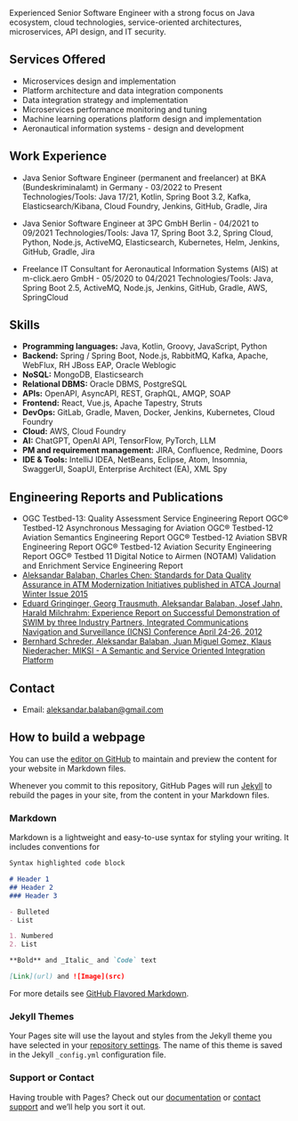 Experienced Senior Software Engineer with a strong focus on Java ecosystem, cloud technologies, service-oriented architectures, microservices, API design, and IT security.

## Services Offered
- Microservices design and implementation
- Platform architecture and data integration components
- Data integration strategy and implementation
- Microservices performance monitoring and tuning
- Machine learning operations platform design and implementation
- Aeronautical information systems - design and development

## Work Experience
- Java Senior Software Engineer (permanent and freelancer) at BKA (Bundeskriminalamt) in Germany - 03/2022 to Present
Technologies/Tools: Java 17/21, Kotlin, Spring Boot 3.2, Kafka, Elasticsearch/Kibana, Cloud Foundry, Jenkins, GitHub, Gradle, Jira

- Java Senior Software Engineer at 3PC GmbH Berlin - 04/2021 to 09/2021
Technologies/Tools: Java 17, Spring Boot 3.2, Spring Cloud, Python, Node.js, ActiveMQ, Elasticsearch, Kubernetes, Helm, Jenkins, GitHub, Gradle, Jira

- Freelance IT Consultant for Aeronautical Information Systems (AIS) at m-click.aero GmbH - 05/2020 to 04/2021
Technologies/Tools: Java, Spring Boot 2.5, ActiveMQ, Node.js, Jenkins, GitHub, Gradle, AWS, SpringCloud

## Skills
- **Programming languages:** Java, Kotlin, Groovy, JavaScript, Python
- **Backend:** Spring / Spring Boot, Node.js, RabbitMQ, Kafka, Apache, WebFlux, RH JBoss EAP, Oracle Weblogic
- **NoSQL:** MongoDB, Elasticsearch
- **Relational DBMS:** Oracle DBMS, PostgreSQL
- **APIs:** OpenAPI, AsyncAPI, REST, GraphQL, AMQP, SOAP
- **Frontend:** React, Vue.js, Apache Tapestry, Struts
- **DevOps:** GitLab, Gradle, Maven, Docker, Jenkins, Kubernetes, Cloud Foundry
- **Cloud:** AWS, Cloud Foundry
- **AI:** ChatGPT, OpenAI API, TensorFlow, PyTorch, LLM
- **PM and requirement management:** JIRA, Confluence, Redmine, Doors
- **IDE & Tools:** IntelliJ IDEA, NetBeans, Eclipse, Atom, Insomnia, SwaggerUI, SoapUI, Enterprise Architect (EA), XML Spy

## Engineering Reports and Publications
- OGC Testbed-13: Quality Assessment Service Engineering Report
 OGC® Testbed-12 Asynchronous Messaging for Aviation
 OGC® Testbed-12 Aviation Semantics Engineering Report
 OGC® Testbed-12 Aviation SBVR Engineering Report
 OGC® Testbed-12 Aviation Security Engineering Report
 OGC® Testbed 11 Digital Notice to Airmen (NOTAM) Validation and Enrichment Service Engineering Report
- [Aleksandar Balaban, Charles Chen: Standards for Data Quality Assurance in ATM Modernization Initiatives published in ATCA Journal Winter Issue 2015](https://transport.ec.europa.eu/system/files/2016-09/atca_winter15_02.pdf)
- [Eduard Gringinger, Georg Trausmuth, Aleksandar Balaban, Josef Jahn, Harald Milchrahm: Experience Report on Successful Demonstration of SWIM by three Industry Partners, Integrated Communications Navigation and Surveillance (ICNS) Conference April 24-26, 2012](https://ieeexplore.ieee.org/document/6218403)
- [Bernhard Schreder, Aleksandar Balaban, Juan Miguel Gomez, Klaus Niederacher: MIKSI - A Semantic and Service Oriented Integration Platform](http://link.springer.com/chapter/10.1007/978-3-540-25956-5_32) 

## Contact
- Email: aleksandar.balaban@gmail.com

## How to build a webpage

You can use the [editor on GitHub](https://github.com/aleksbal/blog/edit/gh-pages/index.md) to maintain and preview the content for your website in Markdown files.

Whenever you commit to this repository, GitHub Pages will run [Jekyll](https://jekyllrb.com/) to rebuild the pages in your site, from the content in your Markdown files.

### Markdown

Markdown is a lightweight and easy-to-use syntax for styling your writing. It includes conventions for

```markdown
Syntax highlighted code block

# Header 1
## Header 2
### Header 3

- Bulleted
- List

1. Numbered
2. List

**Bold** and _Italic_ and `Code` text

[Link](url) and ![Image](src)
```

For more details see [GitHub Flavored Markdown](https://guides.github.com/features/mastering-markdown/).

### Jekyll Themes

Your Pages site will use the layout and styles from the Jekyll theme you have selected in your [repository settings](https://github.com/aleksbal/blog/settings). The name of this theme is saved in the Jekyll `_config.yml` configuration file.

### Support or Contact

Having trouble with Pages? Check out our [documentation](https://docs.github.com/categories/github-pages-basics/) or [contact support](https://support.github.com/contact) and we’ll help you sort it out.

